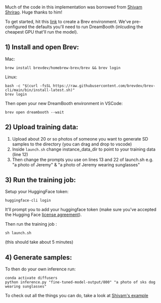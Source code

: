 Much of the code in this implementation was borrowed from [Shivam Shrirao](https://github.com/ShivamShrirao). Huge thanks to him!

To get started, hit this [link](https://console.brev.dev/environment/new?setupRepo=https://github.com/brevdev/dreambooth&repo=https://github.com/brevdev/dreambooth&setupPath=.brev/setup.sh&instance=g5.2xlarge) to create a Brev environment. We've pre-configured the defaults you'll need to run DreamBooth (inlcuding the cheapest GPU that'll run the model).

## 1) Install and open Brev:
Mac:
```
brew install brevdev/homebrew-brev/brev && brev login
```
Linux:
```
bash -c "$(curl -fsSL https://raw.githubusercontent.com/brevdev/brev-cli/main/bin/install-latest.sh)"
brev login
```
Then open your new DreamBooth environment in VSCode:
```
brev open dreambooth --wait
```
## 2) Upload training data:
1) Upload about 20 or so photos of someone you want to generate SD samples to the directory (you can drag and drop to vscode)
2) Inside ```launch.sh``` change instance_data_dir to point to your training data (line 12)
3) Then change the prompts you use on lines 13 and 22 of launch.sh e.g. "a photo of Jeremy" & "a photo of Jeremy wearing sunglasses"

## 3) Run the training job:
Setup your HuggingFace token:
```
huggingface-cli login
```
It'll prompt you to add your huggingface token (make sure you've accepted the Hugging Face [license agreement](https://huggingface.co/CompVis/stable-diffusion-v1-4)).

Then run the training job :
```
sh launch.sh
```
(this should take about 5 minutes)
## 4) Generate samples:
To then do your own inference run:
```
conda activate diffusers
python inference.py "fine-tuned-model-output/800" "a photo of sks dog wearing sunglasses"
```

To check out all the things you can do, take a look at [Shivam's example](https://github.com/ShivamShrirao/diffusers/tree/main/examples/dreambooth)
